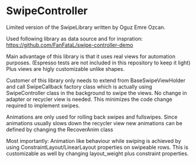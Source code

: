 # SwipeController

Limited version of the SwipeLibrary written by Oguz Emre Ozcan.

Used following library as data source and for inspration: https://github.com/FanFataL/swipe-controller-demo

Main advantage of this library is that it uses real views for automation purposes. (Espresso tests are not included in this repository to keep it light)
Plus views are higly customizable unlike shapes.

Customer of this library only needs to extend from BaseSwipeViewHolder and call SwipeCallback factory class 
which is actually using SwipeController class in the background to swipe the views.
No change in adapter or recycler view is needed. This minimizes the code change required to implement swipes.

Animations are only used for rolling back swipes and fullswipes. 
Since animations usually slows down the recycler view new animations can be defined by changing the RecoverAnim class

Most importantly: 
Animation like behaviour while swiping is achieved by using ConstraintLayout/LinearLayout properties on swipeable rows.
This is customizable as well by changing layout_weight plus constraint properties.
